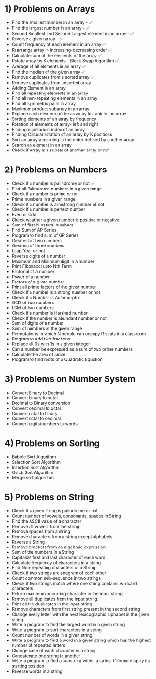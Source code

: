 # 1) Problems on Arrays 
- Find the smallest number in an array - ✅
- Find the largest number in an array - ✅
- Second Smallest and Second Largest element in an array - ✅
- Reverse a given array - ✅
- Count frequency of each element in an array ✅
- Rearrange array in increasing-decreasing order ✅
- Calculate sum of the elements of the array ✅
- Rotate array by K elements - Block Swap Algorithm ✅
- Average of all elements in an array ✅
- Find the median of the given array ✅
- Remove duplicates from a sorted array ✅
- Remove duplicates from unsorted array
- Adding Element in an array
- Find all repeating elements in an array
- Find all non-repeating elements in an array
- Find all symmetric pairs in array
- Maximum product subarray in an array
- Replace each element of the array by its rank in the array
- Sorting elements of an array by frequency
- Rotation of elements of array- left and right
- Finding equilibrium index of an array
- Finding Circular rotation of an array by K positions
- Sort an array according to the order defined by another array
- Search an element in an array
- Check if Array is a subset of another array or not



# 2) Problems on Numbers
- Check if a number is palindrome or not ✅
- Find all Palindrome numbers in a given range
- Check if a number is prime or not
- Prime numbers in a given range
- Check if a number is armstrong number of not
- Check if a number is perfect number
- Even or Odd
- Check weather a given number is positive or negative
- Sum of first N natural numbers
- Find Sum of AP Series
- Program to find sum of GP Series
- Greatest of two numbers
- Greatest of three numbers
- Leap Year or not
- Reverse digits of a number
- Maximum and Minimum digit in a number
- Print Fibonacci upto Nth Term
- Factorial of a number
- Power of a number
- Factors of a given number
- Print all prime factors of the given number
- Check if a number is a strong number or not
- Check if a Number is Automorphic
- GCD of two numbers
- LCM of two numbers
- Check if a number is Harshad number
- Check if the number is abundant number or not
- Sum of digits of a number
- Sum of numbers in the given range
- Permutations in which N people can occupy R seats in a classroom
- Program to add two fractions
- Replace all 0s with 1s in a given integer
- Can a number be expressed as a sum of two prime numbers
- Calculate the area of circle
- Program to find roots of a Quadratic Equation



# 3) Problems on Number System
- Convert Binary to Decimal
- Convert binary to octal
- Decimal to Binary conversion
- Convert decimal to octal
- Convert octal to binary
- Convert octal to decimal
- Convert digits/numbers to words




# 4) Problems on Sorting
- Bubble Sort Algorithm
- Selection Sort Algorithm
- Insertion Sort Algorithm
- Quick Sort Algorithm
- Merge sort algorithm



# 5) Problems on String
- Check if a given string is palindrome or not
- Count number of vowels, consonants, spaces in String
- Find the ASCII value of a character
- Remove all vowels from the string
- Remove spaces from a string
- Remove characters from a string except alphabets
- Reverse a String
- Remove brackets from an algebraic expression
- Sum of the numbers in a String
- Capitalize first and last character of each word
- Calculate frequency of characters in a string
- Find Non-repeating characters of a String
- Check if two strings are anagram of each other
- Count common sub-sequence in two strings
- Check if two strings match where one string contains wildcard characters
- Return maximum occurring character in the input string
- Remove all duplicates from the input string.
- Print all the duplicates in the input string.
- Remove characters from first string present in the second string
- Change every letter with the next lexicographic alphabet in the given string
- Write a program to find the largest word in a given string.
- Write a program to sort characters in a string
- Count number of words in a given string
- Write a program to find a word in a given string which has the highest number of repeated letters
- Change case of each character in a string
- Concatenate one string to another
- Write a program to find a substring within a string. If found display its starting position
- Reverse words in a string